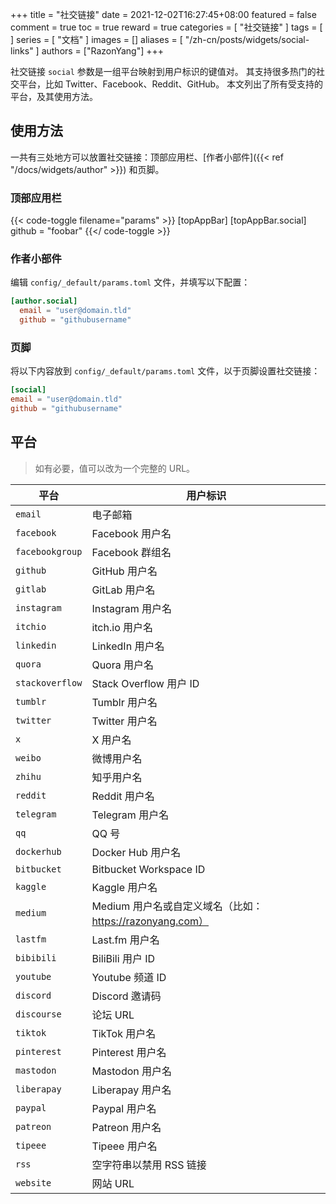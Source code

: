 +++
title = "社交链接"
date = 2021-12-02T16:27:45+08:00
featured = false
comment = true
toc = true
reward = true
categories = [
  "社交链接"
]
tags = [
]
series = [
  "文档"
]
images = []
aliases = [
  "/zh-cn/posts/widgets/social-links"
]
authors = ["RazonYang"]
+++

社交链接 `social` 参数是一组平台映射到用户标识的键值对。
其支持很多热门的社交平台，比如 Twitter、Facebook、Reddit、GitHub。
本文列出了所有受支持的平台，及其使用方法。

<!--more-->

## 使用方法

一共有三处地方可以放置社交链接：顶部应用栏、[作者小部件]({{< ref "/docs/widgets/author" >}}) 和页脚。

### 顶部应用栏

{{< code-toggle filename="params" >}}
[topAppBar]
  [topAppBar.social]
    github = "foobar"
{{</ code-toggle >}}

### 作者小部件

编辑 `config/_default/params.toml` 文件，并填写以下配置：

```toml
[author.social]
  email = "user@domain.tld"
  github = "githubusername"
```

### 页脚

将以下内容放到 `config/_default/params.toml` 文件，以于页脚设置社交链接：

```toml
[social]
email = "user@domain.tld"
github = "githubusername"
```

## 平台

> 如有必要，值可以改为一个完整的 URL。

| 平台 | 用户标识 |
|---|---|
| `email` | 电子邮箱 |
| `facebook` | Facebook 用户名 |
| `facebookgroup` | Facebook 群组名 |
| `github` | GitHub 用户名 |
| `gitlab` | GitLab 用户名 |
| `instagram` | Instagram 用户名 |
| `itchio` | itch.io 用户名 |
| `linkedin` | LinkedIn 用户名 |
| `quora` | Quora 用户名 |
| `stackoverflow` | Stack Overflow 用户 ID |
| `tumblr` | Tumblr 用户名 |
| `twitter` | Twitter 用户名 |
| `x` | X 用户名 |
| `weibo` | 微博用户名 |
| `zhihu` | 知乎用户名 |
| `reddit` | Reddit 用户名 |
| `telegram` | Telegram 用户名 |
| `qq` | QQ 号 |
| `dockerhub` | Docker Hub 用户名 |
| `bitbucket` | Bitbucket Workspace ID |
| `kaggle` | Kaggle 用户名 |
| `medium` | Medium 用户名或自定义域名（比如：https://razonyang.com） |
| `lastfm` | Last.fm 用户名 |
| `bibibili` | BiliBili 用户 ID |
| `youtube` | Youtube 频道 ID |
| `discord` | Discord 邀请码 |
| `discourse` | 论坛 URL |
| `tiktok` | TikTok 用户名 |
| `pinterest` | Pinterest 用户名 |
| `mastodon` | Mastodon 用户名 |
| `liberapay` | Liberapay 用户名 |
| `paypal` | Paypal 用户名 |
| `patreon` | Patreon 用户名 |
| `tipeee` | Tipeee 用户名 |
| `rss` | 空字符串以禁用 RSS 链接 |
| `website` | 网站 URL |
